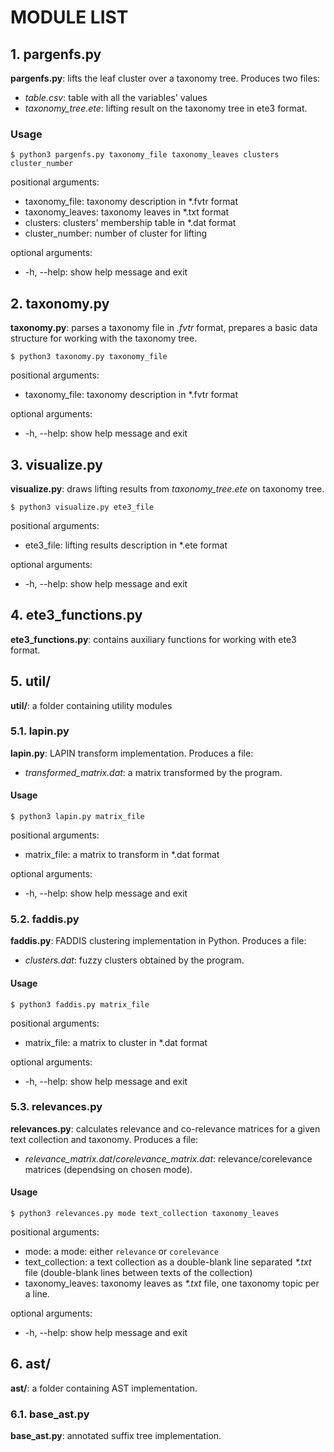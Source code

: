 # MODULE LIST

## 1. __pargenfs.py__

__pargenfs.py__: lifts the leaf cluster over a taxonomy tree. Produces two files:
* _table.csv_: table with all the variables' values
* _taxonomy\_tree.ete_: lifting result on the taxonomy tree in ete3 format.

### Usage

```
$ python3 pargenfs.py taxonomy_file taxonomy_leaves clusters cluster_number

```

positional arguments:
*  taxonomy_file:    taxonomy description in *.fvtr format
*  taxonomy_leaves:  taxonomy leaves in *.txt format
*  clusters:         clusters' membership table in *.dat format
*  cluster_number:   number of cluster for lifting

optional arguments:
*  -h, --help:       show help message and exit

## 2. __taxonomy.py__

__taxonomy.py__: parses a taxonomy file in _.fvtr_ format, prepares a basic data structure for working with the taxonomy tree.

```
$ python3 taxonomy.py taxonomy_file
```

positional arguments:
*  taxonomy_file:  taxonomy description in *.fvtr format

optional arguments:
*  -h, --help:     show help message and exit

## 3. __visualize.py__

__visualize.py__: draws lifting results from _taxonomy_tree.ete_ on taxonomy tree.

```
$ python3 visualize.py ete3_file
```

positional arguments:
*  ete3_file:   lifting results description in *.ete format

optional arguments:
 * -h, --help:  show help message and exit

## 4. __ete3_functions.py__

__ete3_functions.py__: contains auxiliary functions for working with ete3 format. 

## 5. __util/__

__util/__: a folder containing utility modules

### 5.1. __lapin.py__

__lapin.py__: LAPIN transform implementation. Produces a file:
* _transformed_matrix.dat_: a matrix transformed by the program.

#### Usage

```
$ python3 lapin.py matrix_file

```

positional arguments:
*  matrix_file:      a matrix to transform in *.dat format

optional arguments:
*  -h, --help:       show help message and exit

### 5.2. __faddis.py__

__faddis.py__: FADDIS clustering implementation in Python. Produces a file:
* _clusters.dat_: fuzzy clusters obtained by the program.

#### Usage

```
$ python3 faddis.py matrix_file

```

positional arguments:
*  matrix_file:      a matrix to cluster in *.dat format

optional arguments:
*  -h, --help:       show help message and exit

### 5.3. __relevances.py__

__relevances.py__: calculates relevance and co-relevance matrices for a given text collection and taxonomy. Produces a file:
* _relevance_matrix.dat_/_corelevance_matrix.dat_: relevance/corelevance matrices (dependsing on chosen mode).

#### Usage

```
$ python3 relevances.py mode text_collection taxonomy_leaves
```

positional arguments:
* mode:      a mode: either `relevance` or `corelevance`
* text_collection: a text collection as a double-blank line separated _*.txt_ file (double-blank lines between texts of the collection)
* taxonomy_leaves: taxonomy leaves as _*.txt_ file, one taxonomy topic per a line.

optional arguments:
*  -h, --help:       show help message and exit

## 6. __ast/__

__ast/__: a folder containing AST implementation.

### 6.1. __base_ast.py__

__base_ast.py__: annotated suffix tree implementation.
